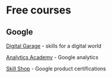 # Free courses

## Google

[Digital Garage](https://learndigital.withgoogle.com/digitalgarage) - skills for a digital world

[Analytics Academy](https://analytics.google.com/analytics/academy/) - Google analytics

[Skill Shop](https://skillshop.withgoogle.com/) - Google product certifications
